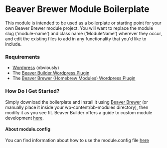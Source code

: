 # Beaver Brewer Module Boilerplate #

This module is intended to be used as a boilerplate or starting point for your own Beaver Brewer module project. You will want to replace the module slug ('module-name') and class name ('ModuleName') wherever they occur, and edit the existing files to add in any functionality that you'd like to include. 

### Requirements ###
- [Wordpress](https://wordpress.org/) (obviously)
- The [Beaver Builder Wordpress Plugin](https://www.wpbeaverbuilder.com)
- The [Beaver Brewer (Homebrew Modules) Wordpress Plugin](http://beaverbrewer.com)

### How Do I Get Started? ###

Simply download the boilerplate and install it using [Beaver Brewer](http://beaverbrewer.com) (or manually place it inside your wp-content/bb-modules directory), then modify it as you see fit. Beaver Builder offers a guide to custom module development [here](https://www.wpbeaverbuilder.com/custom-module-documentation/).

#### About module.config ####
You can find information about how to use the module.config file [here](http://beaverbrewer.com/module-config)